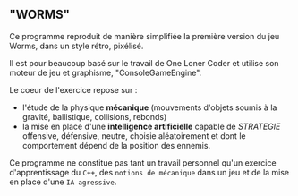 ## "WORMS"

Ce programme reproduit de manière simplifiée la première version du jeu Worms, dans un style rétro, pixélisé.

Il est pour beaucoup basé sur le travail de One Loner Coder et utilise son moteur de jeu et graphisme, "ConsoleGameEngine".
 
Le coeur de l'exercice repose sur :
- l'étude de la physique **mécanique** (mouvements d'objets soumis à la gravité, ballistique, collisions, rebonds)
- la mise en place d'une **intelligence artificielle** capable de *STRATEGIE* offensive, défensive, neutre, choisie aléatoirement et dont le comportement dépend de la position des ennemis.

Ce programme ne constitue pas tant un travail personnel qu'un exercice d'apprentissage du `C++`, des `notions de mécanique` dans un jeu et de la mise en place d'une `IA agressive`.
